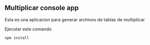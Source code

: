 
## Multiplicar console app

Esta es una aplicacion para generar archivos de tablas de multiplicar

Ejecutar este comando

```````
npm install
```````